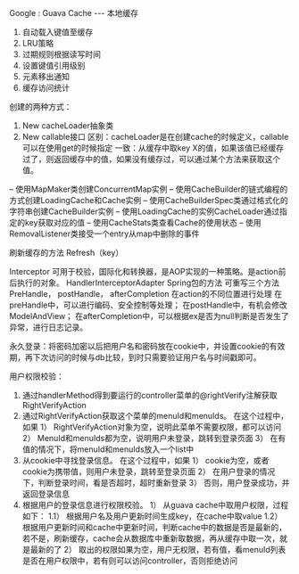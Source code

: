 Google :   Guava Cache   --- 本地缓存
1.	自动载入键值至缓存
2.	LRU策略
3.	过期规则根据读写时间
4.	设置键值引用级别
5.	元素移出通知
6.	缓存访问统计

创建的两种方式：
1.	New cacheLoader抽象类
2.	New callable接口
区别：cacheLoader是在创建cache的时候定义，callable可以在使用get的时候指定
一致：从缓存中取key X的值，如果该值已经缓存过了，则返回缓存中的值，如果没有缓存过，可以通过某个方法来获取这个值。

– 使用MapMaker类创建ConcurrentMap实例
– 使用CacheBuilder的链式编程的方式创建LoadingCache和Cache实例
– 使用CacheBuilderSpec类通过格式化的字符串创建CacheBuilder实例
– 使用LoadingCache的实例CacheLoader通过指定的key获取对应的值
– 使用CacheStats类查看Cache的使用状态
– 使用RemovalListener类接受一个entry从map中删除的事件


刷新缓存的方法
Refresh（key）


Interceptor 可用于校验，国际化和转换器，是AOP实现的一种策略。是action前后执行的对象。
HandlerInterceptorAdapter
Spring包的方法
可重写三个方法
PreHandle， postHandle， afterCompletion
在action的不同位置进行处理
在preHandle中，可以进行编码、安全控制等处理；
在postHandle中，有机会修改ModelAndView；
在afterCompletion中，可以根据ex是否为null判断是否发生了异常，进行日志记录。

永久登录：将密码加密以后把用户名和密码放在cookie中，并设置cookie的有效期，再下次访问的时候与db比较，到时只需要验证用户名与时间戳即可。


用户权限校验：
1.	通过handlerMethod得到要运行的controller菜单的@rightVerify注解获取RightVerifyAction
2.	通过RightVerifyAction获取这个菜单的menuId和menuIds。
在这个过程中，如果
1）	RightVerifyAction对象为空，说明此菜单不需要权限，都可以访问
2）	MenuId和menuIds都为空，说明用户未登录，跳转到登录页面
3）	在有值的情况下，将menuId和menuIds放入一个list中
3.	从cookie中寻找登录信息。
在这个过程中，如果
1）	cookie为空，或者cookie为携带值，则用户未登录，跳转至登录页面
2）	在用户登录的情况下，判断登录时间，看是否超时，超时重新登录
3）	否则，用户登录成功，并返回登录信息
4.	根据用户的登录信息进行权限校验。
1）	从guava cache中取用户权限，过程如下：
1.1）	根据用户名及用户更新时间生成key，在cache中取value
1.2）	根据用户更新时间和cache中更新时间，判断cache中的数据是否是最新的，若不是，刷新缓存，cache会从数据库中重新取数据，再从缓存中取一次，就是最新的了
2）	取出的权限如果为空，用户无权限，若有值，看menuId列表是否在用户权限中，若有则可以访问controller，否则拒绝访问